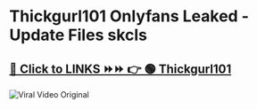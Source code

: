 
 # Thickgurl101 Onlyfans Leaked - Update Files skcls

## <h2><a href="https://clipsfans.com/Thickgurl101&ref=git">🔗 Click to LINKS ⏩⏩ 👉 🟢 Thickgurl101 </a></h2>

<a href="https://clipsfans.com/Thickgurl101&ref=git" rel="nofollow" data-target="animated-image.originalLink"><img src="https://i.ibb.co.com/xMMVF88/686577567.gif" alt="Viral Video Original" style="max-width: 100%; display: inline-block;" data-target="animated-image.originalImage"></a>

